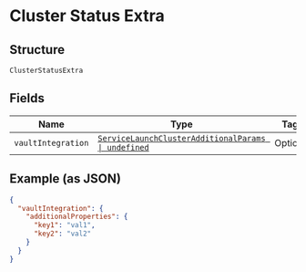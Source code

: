 
# Cluster Status Extra

## Structure

`ClusterStatusExtra`

## Fields

| Name | Type | Tags | Description |
|  --- | --- | --- | --- |
| `vaultIntegration` | [`ServiceLaunchClusterAdditionalParams \| undefined`](../../doc/models/service-launch-cluster-additional-params.md) | Optional | - |

## Example (as JSON)

```json
{
  "vaultIntegration": {
    "additionalProperties": {
      "key1": "val1",
      "key2": "val2"
    }
  }
}
```

